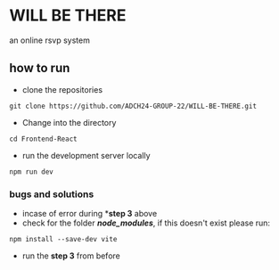 # WILL BE THERE

an online rsvp system

## how to run

- clone the repositories

```
git clone https://github.com/ADCH24-GROUP-22/WILL-BE-THERE.git
```

- Change into the directory

```
cd Frontend-React
```

- run the development server locally

```
npm run dev
```
### bugs and solutions

- incase of error during ***step 3** above
- check for the folder ***node_modules***, if this doesn't exist please run:

```
npm install --save-dev vite
```
- run the **step 3** from before
